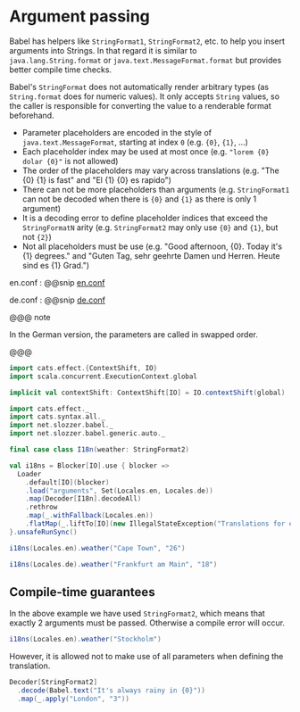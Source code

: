 # Argument passing

Babel has helpers like `StringFormat1`, `StringFormat2`, etc. to help you insert arguments into Strings. In that regard it is similar to `java.lang.String.format` or `java.text.MessageFormat.format` but provides better compile time checks.

Babel's `StringFormat` does not automatically render arbitrary types (as `String.format` does for numeric values). It only accepts `String` values, so the caller is responsible for converting the value to a renderable format beforehand.

- Parameter placeholders are encoded in the style of `java.text.MessageFormat`, starting at index `0` (e.g. `{0}`, `{1}`, ...)
- Each placeholder index may be used at most once (e.g. `"lorem {0} dolar {0}"` is not allowed)
- The order of the placeholders may vary across translations (e.g. "The {0} {1} is fast" and "El {1} {0} es rapido")
- There can not be more placeholders than arguments (e.g. `StringFormat1` can not be decoded when there is `{0}` and `{1}` as there is only 1 argument)
- It is a decoding error to define placeholder indices that exceed the `StringFormatN` arity (e.g. `StringFormat2` may only use `{0}` and `{1}`, but not `{2}`)
- Not all placeholders must be use (e.g. "Good afternoon, {0}. Today it's {1} degrees." and "Guten Tag, sehr geehrte Damen und Herren. Heute sind es {1} Grad.")

en.conf
: @@snip [en.conf](/modules/documentation/resources/arguments/en.conf)

de.conf
: @@snip [de.conf](/modules/documentation/resources/arguments/de.conf)

@@@ note

In the German version, the parameters are called in swapped order.

@@@

```scala mdoc:invisible
import cats.effect.{ContextShift, IO}
import scala.concurrent.ExecutionContext.global

implicit val contextShift: ContextShift[IO] = IO.contextShift(global)
```

```scala mdoc:to-string
import cats.effect._
import cats.syntax.all._
import net.slozzer.babel._
import net.slozzer.babel.generic.auto._

final case class I18n(weather: StringFormat2)

val i18ns = Blocker[IO].use { blocker =>
  Loader
    .default[IO](blocker)
    .load("arguments", Set(Locales.en, Locales.de))
    .map(Decoder[I18n].decodeAll)
    .rethrow
    .map(_.withFallback(Locales.en))
    .flatMap(_.liftTo[IO](new IllegalStateException("Translations for en missing")))
}.unsafeRunSync()
```

```scala mdoc
i18ns(Locales.en).weather("Cape Town", "26")
```

```scala mdoc
i18ns(Locales.de).weather("Frankfurt am Main", "18")
```

## Compile-time guarantees

In the above example we have used `StringFormat2`, which means that exactly 2 arguments must be passed. Otherwise a compile error will occur.

```scala mdoc:fail
i18ns(Locales.en).weather("Stockholm")
```

However, it is allowed not to make use of all parameters when defining the translation.

```scala mdoc
Decoder[StringFormat2]
  .decode(Babel.text("It's always rainy in {0}"))
  .map(_.apply("London", "3"))
```